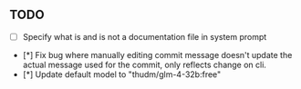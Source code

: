 ## TODO
- [ ] Specify what is and is not a documentation file in system prompt
- [*] Fix bug where manually editing commit message doesn't update the actual
      message used for the commit, only reflects change on cli.
- [*] Update default model to "thudm/glm-4-32b:free"
